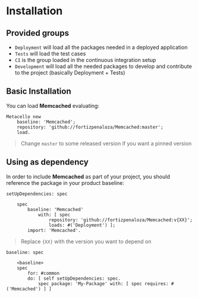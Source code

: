 # Installation

## Provided groups

- `Deployment` will load all the packages needed in a deployed application 
- `Tests` will load the test cases
- `CI` is the group loaded in the continuous integration setup
- `Development` will load all the needed packages to develop and contribute to the project (basically Deployment + Tests)

## Basic Installation

You can load **Memcached** evaluating:
```smalltalk
Metacello new
	baseline: 'Memcached';
	repository: 'github://fortizpenaloza/Memcached:master';
	load.
```
>  Change `master` to some released version if you want a pinned version

## Using as dependency

In order to include **Memcached** as part of your project, you should reference the package in your product baseline:

```smalltalk
setUpDependencies: spec

	spec
		baseline: 'Memcached'
			with: [ spec
				repository: 'github://fortizpenaloza/Memcached:v{XX}';
				loads: #('Deployment') ];
		import: 'Memcached'.
```
> Replace `{XX}` with the version you want to depend on

```smalltalk
baseline: spec

	<baseline>
	spec
		for: #common
		do: [ self setUpDependencies: spec.
			spec package: 'My-Package' with: [ spec requires: #('Memcached') ] ]
```
